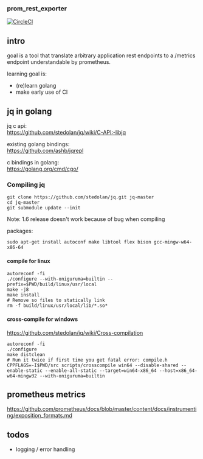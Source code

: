 ### prom_rest_exporter

[![CircleCI](https://circleci.com/bb/mentalvary/prom_rest_exporter.svg?style=svg)](https://circleci.com/bb/mentalvary/prom_rest_exporter)

## intro

goal is a tool that translate arbitrary application rest endpoints to a /metrics endpoint
understandable by prometheus.

learning goal is:

* (re)learn golang
* make early use of CI

## jq in golang

jq c api:  
https://github.com/stedolan/jq/wiki/C-API:-libjq

existing golang bindings:  
https://github.com/ashb/jqrepl

c bindings in golang:  
https://golang.org/cmd/cgo/

### Compiling jq

```
git clone https://github.com/stedolan/jq.git jq-master
cd jq-master
git submodule update --init
```
Note: 1.6 release doesn't work because of bug when compiling

packages:

```
sudo apt-get install autoconf make libtool flex bison gcc-mingw-w64-x86-64
```

#### compile for linux

```
autoreconf -fi
./configure --with-oniguruma=builtin --prefix=$PWD/build/linux/usr/local
make -j8
make install
# Remove so files to statically link
rm -f build/linux/usr/local/lib/*.so*
```

#### cross-compile for windows

https://github.com/stedolan/jq/wiki/Cross-compilation

```
autoreconf -fi
./configure
make distclean
# Run it twice if first time you get fatal error: compile.h
CPPFLAGS=-I$PWD/src scripts/crosscompile win64 --disable-shared --enable-static --enable-all-static --target=win64-x86_64 --host=x86_64-w64-mingw32 --with-oniguruma=builtin
```

## prometheus metrics

https://github.com/prometheus/docs/blob/master/content/docs/instrumenting/exposition_formats.md

## todos

- logging / error handling